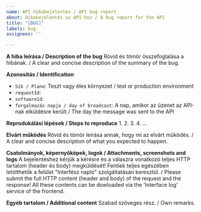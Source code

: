 ```yaml
---
name: API hibabejelentés / API bug report
about: Hibabejelentés az API-hoz / A bug report for the API
title: "[BUG]"
labels: bug
assignees: ''

---
```


**A hiba leírása / Description of the bug**
Rövid és tömör összefoglalása a hibának. / A clear and concise description of the summary of the bug.

**Azonosítás / Identification**
- `Sík / Plane`: Teszt vagy éles környezet / test or production environment
-  `requestId`: 
- `softwareId`:
- `forgalmazás napja / day of broadcast`: A nap, amikor az üzenet az API-nak elküldésre került / The day the message was sent to the API

**Reprodukálási lépések / Steps to reproduce**
1. 
2. 
3. 
4.
...

**Elvárt működés**
Rövid és tömör leírása annak, hogy mi az elvárt működés. / A clear and concise description of what you expected to happen.

**Csatolmányok, képernyőképek, logok / Attachments, screenshots and logs**
A bejelentéshez kérjük a kérésre és a válaszra vonatkozó teljes HTTP tartalom (header és body) megküldését! Fentiek teljes egészében letölthetők a felület "Interfész napló" szolgáltatásán keresztül. / Please submit the full HTTP content (header and body) of the request and the response! All these contents can be dowloaded via the 'Interface log' service of the frontend.

**Egyéb tartalom / Additional content**
Szabad szöveges rész. / Own remarks.
